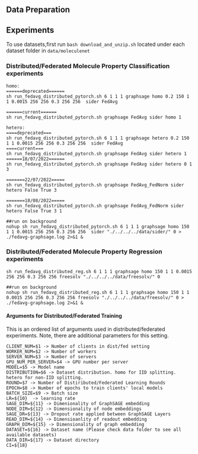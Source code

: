 ## Data Preparation

## Experiments 
To use datasets,first run  ```bash download_and_unzip.sh```  located under each dataset folder in  ```data/moleculenet```

### Distributed/Federated Molecule Property Classification experiments
```
homo:
======deprecated======
sh run_fedavg_distributed_pytorch.sh 6 1 1 1 graphsage homo 0.2 150 1 1 0.0015 256 256 0.3 256 256  sider FedAvg

======current======
sh run_fedavg_distributed_pytorch.sh graphsage FedAvg sider homo 1

hetero:
====deprecated===
sh run_fedavg_distributed_pytorch.sh 6 1 1 1 graphsage hetero 0.2 150 1 1 0.0015 256 256 0.3 256 256  sider FedAvg
====current===
sh run_fedavg_distributed_pytorch.sh graphsage FedAvg sider hetero 1
======18/07/2022======
sh run_fedavg_distributed_pytorch.sh graphsage FedAvg sider hetero 0 1 3

=======22/07/2022=====
sh run_fedavg_distributed_pytorch.sh graphsage FedAvg_FedNorm sider hetero False True 3

=======18/08/2022=====
sh run_fedavg_distributed_pytorch.sh graphsage FedAvg_FedNorm sider hetero False True 3 1

##run on background
nohup sh run_fedavg_distributed_pytorch.sh 6 1 1 1 graphsage homo 150 1 1 0.0015 256 256 0.3 256 256  sider "./../../../data/sider/" 0 > ./fedavg-graphsage.log 2>&1 &
```

### Distributed/Federated Molecule Property Regression experiments
```
sh run_fedavg_distributed_reg.sh 6 1 1 1 graphsage homo 150 1 1 0.0015 256 256 0.3 256 256 freesolv "./../../../data/freesolv/" 0

##run on background
nohup sh run_fedavg_distributed_reg.sh 6 1 1 1 graphsage homo 150 1 1 0.0015 256 256 0.3 256 256 freesolv "./../../../data/freesolv/" 0 > ./fedavg-graphsage.log 2>&1 &
```

#### Arguments for Distributed/Federated Training
This is an ordered list of arguments used in distributed/federated experiments. Note, there are additional parameters for this setting.
```
CLIENT_NUM=$1 -> Number of clients in dist/fed setting
WORKER_NUM=$2 -> Number of workers
SERVER_NUM=$3 -> Number of servers
GPU_NUM_PER_SERVER=$4 -> GPU number per server
MODEL=$5 -> Model name
DISTRIBUTION=$6 -> Dataset distribution. homo for IID splitting. hetero for non-IID splitting.
ROUND=$7 -> Number of Distiributed/Federated Learning Rounds
EPOCH=$8 -> Number of epochs to train clients' local models
BATCH_SIZE=$9 -> Batch size 
LR=${10}  -> learning rate
SAGE_DIM=${11} -> Dimenionality of GraphSAGE embedding
NODE_DIM=${12} -> Dimensionality of node embeddings
SAGE_DR=${13} -> Dropout rate applied between GraphSAGE Layers
READ_DIM=${14} -> Dimensioanlity of readout embedding
GRAPH_DIM=${15} -> Dimensionality of graph embedding
DATASET=${16} -> Dataset name (Please check data folder to see all available datasets)
DATA_DIR=${17} -> Dataset directory
CI=${18}
```
